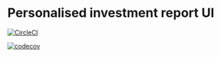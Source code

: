 # Personalised investment report UI

[![CircleCI](https://circleci.com/gh/uktrade/invest-pir-ui/tree/master.svg?style=svg)](https://circleci.com/gh/uktrade/invest-pir-ui/tree/master)

[![codecov](https://codecov.io/gh/uktrade/invest-pir-ui/branch/master/graph/badge.svg)](https://codecov.io/gh/uktrade/invest-pir-ui)
